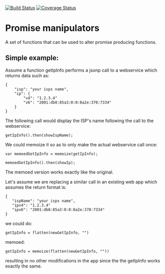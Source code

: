 [![Build Status](https://travis-ci.org/jonjitsu/js-promise-manipulators.svg?branch=master)](https://travis-ci.org/jonathanallenwillis/js-promise-manipulators) [![Coverage Status](https://coveralls.io/repos/jonathanallenwillis/js-promise-manipulators/badge.svg?branch=master&service=github)](https://coveralls.io/github/jonathanallenwillis/js-promise-manipulators?branch=master) 
# Promise manipulators

A set of functions that can be used to alter promise producing functions.

## Simple example:

Assume a function getIpInfo performs a jsonp call to a webservice which returns data such as:

```
{
    "isp": "your isps name",
    "ip": {
        "v4": "1.2.3.4"
        "v6": "2001:db8:85a3:0:0:8a2e:370:7334"
    }
}
```

The following call would display the ISP's name following the call to the webservice:

```
getIpInfo().then(showIspName);
```


We could memoize it so as to only make the actual webservice call once:

```
var memoedGetIpInfo = memoize(getIpInfo);

memoedGetIpInfo().then(showIp);
```


The memoed version works exactly like the original.


Let's assume we are replacing a similar call in an existing web app which assumes the return format is:
 
 ```
 {
    "ispName": "your isps name",
    "ipv4": "1.2.3.4"
    "ipv6": "2001:db8:85a3:0:0:8a2e:370:7334"
}
```

we could do:

```
getIpInfo = flatten(newGetIpInfo, "")
```

memoed:

```
getIpInfo = memoize(flatten(newGetIpInfo, ""))
```

resulting in no other modifications in the app since the the getIpInfo works exactly the same.




